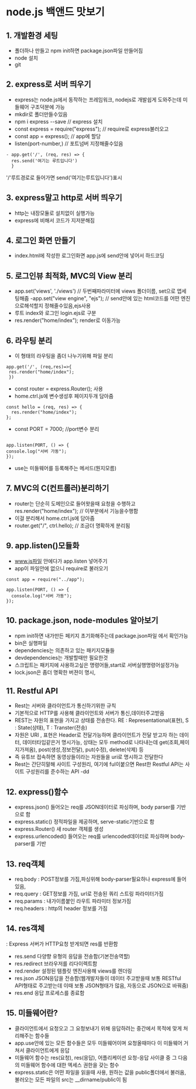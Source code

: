 # node.js 백앤드 맛보기

## 1. 개발환경 세팅

- 폴더하나 만들고 npm init하면 package.json파일 만들어짐
- node 설치
- git

## 2. express로 서버 띄우기

- express는 node.js에서 동작하는 프레임워크, nodejs로 개발쉽게 도와주는데 미들웨어 구조덕분에 가능
- mkdir로 폴더만들수있음
- npm i express --save // express 설치
- const express = require("express"); // require로 express불러오고
- const app = express(); // app에 할당
- listen(port-number,) // 포트넘버 지정해줄수있음

```
- app.get('/', (req, res) => {
  res.send('여기는 루트입니다')
  }
```

'/'루트경로로 들어가면 send('여기는루트입니다')표시

## 3. express말고 http로 서버 띄우기

- http는 내장모듈로 설치없이 실행가능
- express에 비해서 코드가 지저분해짐

## 4. 로그인 화면 만들기

- index.html에 작성한 로그인화면 app.js에 send안에 넣어서 하드코딩

## 5. 로그인뷰 최적화, MVC의 View 분리

- app.set('views', './views') // 두번째파라미터에 views 폴더이름, set으로 앱세팅해줌
  -app.set("view engine", "ejs"); // send안에 있는 html코드를 어떤 엔진으로해석할지 정해줄수있음,ejs사용
- 루트 index와 로그인 login.ejs로 구분
- res.render("home/index"); render로 이동가능

## 6. 라우팅 분리

- 이 형태의 라우팅을 좀더 나누기위해 파일 분리

```
app.get('/', (req,res)=>{
 res.render("home/index");
 })
```

- const router = express.Router(); 사용
- home.ctrl.js에 변수생성후 페이지두개 담아줌

```
const hello = (req, res) => {
  res.render("home/index");
};
```

- const PORT = 7000; //port변수 분리

```

app.listen(PORT, () => {
console.log("서버 가동");
});

```

- use는 미들웨어를 등록해주는 메서드(뭔지모름)

## 7. MVC의 C(컨트롤러)분리하기

- router는 단순히 도메인으로 들어왓을때 요청을 수행하고
  res.render("home/index"); // 이부분에서 기능을수행함
- 이걸 분리해서 home.ctrl.js에 담아줌
- router.get("/", ctrl.hello); // 조금더 명확하게 분리됨

## 9. app.listen()모듈화

- www.js파일 안에다가 app.listen 넣어주기
- app이 파일안에 없으니 require로 불러오기

```
const app = require("../app");

app.listen(PORT, () => {
  console.log("서버 가동");
});
```

## 10. package.json, node-modules 알아보기

- npm init하면 내가만든 페키지 초기화해주는데 package.json파일
  에서 확인가능
- bin은 실행파일
- dependencies는 의존하고 있는 패키지모듈들
- devdependencies는 개발할때만 필요한것
- 스크립트는 패키지에 사용하고싶은 명령어들,start로 서버실행명령어설정가능
- lock.json은 좀더 명확한 버젼이 명시,

## 11. Restful API

- Rest는 서버와 클라이언트가 통신하기위한 규칙
- 기본적으로 HTTP를 사용해 클라이언트와 서버가 통신,데이터주고받음
- REST는 자원의 표현을 가지고 상태를 전송한다.
  RE : Representational(표현),
  S : State(상태),
  T : Transter(전송)
- 자원은 URI , 표현은 Header로 전달가능하며 클라이언트가 전달 받고자 하는 데이터, 데이터타입같은거 명시가능, 상태는 모두 method로 나타내는데
  get(조회,페이지가져옴), post(생성,정보전달), put(수정), delete(삭제) 등
- 즉 유튜브 접속하면 동영상들이라는 자원들을 uri로 명시하고
  전달한다
- Rest는 간단히말해 사이트 구성원리, 여기에 ful이붙으면 Rest한
  Restful API는 사이트 구성원리를 준수하는 API
  -dd

## 12. express()함수

- express.json() 들어오는 req를 JSON데이터로 파싱하며, body parser를 기반으로 함
- express.static() 정적파일을 제공하며, serve-static기반으로 함
- express.Router() 새 router 객체를 생성
- express.urlencoded() 들어오는 req를 urlencoded데이터로 파싱하며 body-parser를 기반

## 13. req객체

- req.body : POST정보를 가짐,파싱위해 body-parser필요하나 express에
  들어있음,
- req.query : GET정보를 가짐, url로 전송된 쿼리 스트링 파라미터가짐
- req.params : 내가이름붙인 라우트 파라미터 정보가짐
- req.headers : http의 header 정보를 가짐

## 14. res객체

: Express 서버가 HTTP요청 받게되면 res를 반환함

- res.send 다양향 유형의 응답을 전송함(기본전송역할)
- res.redirect 브라우저를 리다이렉트함
- red.render 설정된 템플릿 엔진사용해 views를 렌더링
- res.json JSON응답을 전송함(웹개발자들이 데이터 주고받을때 보통 RESTful API형태로 주고받는데 이때 보통 JSON형태가 많음, 자동으로
  JSON으로 바꿔줌)
- res.end 응답 프로세스를 종료함

## 15. 미들웨어란?

- 클라이언트에서 요청오고 그 요청보내기 위해 응답하려는 중간에서 목적에 맞게 처리해주는 함수들
- app.use안에 있는 모든 함수들은 모두 미들웨어이며 요청올때마다 이 미들웨어 거쳐서 클라이언트에게 응답
- 미들웨어 함수는 res(요청), res(응답), 어플리케이션 요청-응답 사이클 중 그 다음의 미들웨어 함수에 대한 엑세스 권한을 갖는 함수
- express.static은 어떤 파일을 읽을때 사용, 원하는 값을 public폴더에서 불러옴, 불러오는 모든 파일의 src는
  \_\_dirname/public이 됨
